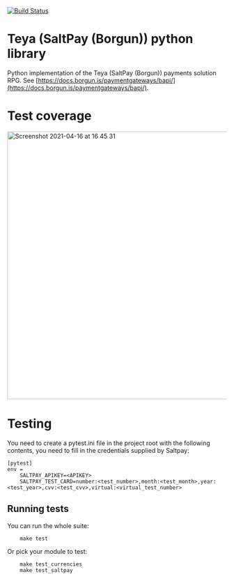 [![Build Status](https://travis-ci.org/overcastsoftware/python-saltpay.svg?branch=master)](https://travis-ci.org/overcastsoftware/python-saltpay)

Teya (SaltPay (Borgun)) python library
========================

Python implementation of the Teya (SaltPay (Borgun)) payments solution RPG. See [https://docs.borgun.is/paymentgateways/bapi/](https://docs.borgun.is/paymentgateways/bapi/).


Test coverage
=============
<img width="615" alt="Screenshot 2021-04-16 at 16 45 31" src="https://user-images.githubusercontent.com/143557/115057121-2f131580-9ed3-11eb-99e9-8cd3eaf01e23.png">


Testing
=======

You need to create a pytest.ini file in the project root with the following contents, you need to fill in the credentials supplied by Saltpay:

```
[pytest]
env =
    SALTPAY_APIKEY=<APIKEY>
    SALTPAY_TEST_CARD=number:<test_number>,month:<test_month>,year:<test_year>,cvv:<test_cvv>,virtual:<virtual_test_number>
```

Running tests
-------------

You can run the whole suite:

```
    make test
````

Or pick your module to test:

```
    make test_currencies
    make test_saltpay
```


